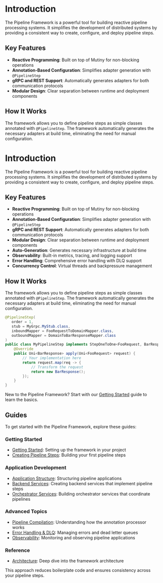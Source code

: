 # Introduction

The Pipeline Framework is a powerful tool for building reactive pipeline processing systems. It simplifies the development of distributed systems by providing a consistent way to create, configure, and deploy pipeline steps.

## Key Features

- **Reactive Programming**: Built on top of Mutiny for non-blocking operations
- **Annotation-Based Configuration**: Simplifies adapter generation with `@PipelineStep`
- **gRPC and REST Support**: Automatically generates adapters for both communication protocols
- **Modular Design**: Clear separation between runtime and deployment components

## How It Works

The framework allows you to define pipeline steps as simple classes annotated with `@PipelineStep`. The framework automatically generates the necessary adapters at build time, eliminating the need for manual configuration.

# Introduction

The Pipeline Framework is a powerful tool for building reactive pipeline processing systems. It simplifies the development of distributed systems by providing a consistent way to create, configure, and deploy pipeline steps.

## Key Features

- **Reactive Programming**: Built on top of Mutiny for non-blocking operations
- **Annotation-Based Configuration**: Simplifies adapter generation with `@PipelineStep`
- **gRPC and REST Support**: Automatically generates adapters for both communication protocols
- **Modular Design**: Clear separation between runtime and deployment components
- **Auto-Generation**: Generates necessary infrastructure at build time
- **Observability**: Built-in metrics, tracing, and logging support
- **Error Handling**: Comprehensive error handling with DLQ support
- **Concurrency Control**: Virtual threads and backpressure management

## How It Works

The framework allows you to define pipeline steps as simple classes annotated with `@PipelineStep`. The framework automatically generates the necessary adapters at build time, eliminating the need for manual configuration.

```java
@PipelineStep(
   order = 1,
   stub = MyGrpc.MyStub.class,
   inboundMapper = FooRequestToDomainMapper.class,
   outboundMapper = DomainToBarResponseMapper.class
)
public class MyPipelineStep implements StepOneToOne<FooRequest, BarResponse> {
    @Override
    public Uni<BarResponse> apply(Uni<FooRequest> request) {
        // Your implementation here
        return request.map(req -> {
            // Transform the request
            return new BarResponse();
        });
    }
}
```

<Callout type="info" title="Getting Started">
New to the Pipeline Framework? Start with our <a href="/guide/getting-started">Getting Started</a> guide to learn the basics.
</Callout>

## Guides

To get started with the Pipeline Framework, explore these guides:

### Getting Started
- [Getting Started](/guide/getting-started): Setting up the framework in your project
- [Creating Pipeline Steps](/guide/creating-steps): Building your first pipeline steps

### Application Development
- [Application Structure](/guide/application-structure): Structuring pipeline applications
- [Backend Services](/guide/backend-services): Creating backend services that implement pipeline steps
- [Orchestrator Services](/guide/orchestrator-services): Building orchestrator services that coordinate pipelines

### Advanced Topics
- [Pipeline Compilation](/guide/pipeline-compilation): Understanding how the annotation processor works
- [Error Handling & DLQ](/guide/error-handling): Managing errors and dead letter queues
- [Observability](/guide/observability): Monitoring and observing pipeline applications

### Reference
- [Architecture](/reference/architecture): Deep dive into the framework architecture

This approach reduces boilerplate code and ensures consistency across your pipeline steps.